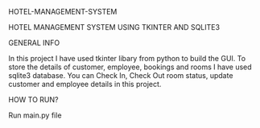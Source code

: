 HOTEL-MANAGEMENT-SYSTEM

HOTEL MANAGEMENT SYSTEM USING TKINTER AND SQLITE3

GENERAL INFO

In this project I have used tkinter libary from python to build the GUI.
To store the details of customer, employee, bookings and rooms I have used sqlite3 database.
You can Check In, Check Out room status, update customer and employee details in this project.

HOW TO RUN?

Run main.py file
